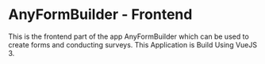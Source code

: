 # AnyFormBuilder - Frontend
This is the frontend part of the app AnyFormBuilder which can be used to create forms and conducting surveys.
This Application is Build Using VueJS 3.
